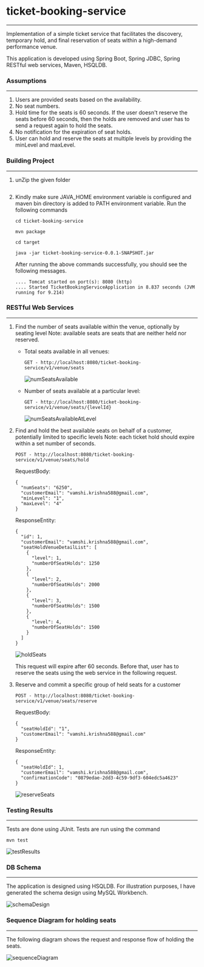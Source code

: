 # ticket-booking-service
---
Implementation of a simple ticket service that facilitates the discovery, temporary hold, and final reservation of seats within a high-demand performance venue.

This application is developed using Spring Boot, Spring JDBC, Spring RESTful web services, Maven, HSQLDB.

### Assumptions
---
1. Users are provided seats based on the availability.
2. No seat numbers.
3. Hold time for the seats is 60 seconds. If the user doesn't reserve the seats before 60 seconds, then the holds are removed and user has to send a request again to hold the seats.
4. No notification for the expiration of seat holds.
5. User can hold and reserve the seats at multiple levels by providing the minLevel and maxLevel.

### Building Project
---
1.	unZip the given folder
	```
	
2.	Kindly make sure JAVA_HOME environment variable is configured and maven bin directory is added to PATH environment variable.
	Run the following commands

	```
	cd ticket-booking-service
	```
	```
	mvn package
	```
	```
	cd target
	```
	```
	java -jar ticket-booking-service-0.0.1-SNAPSHOT.jar
	```
	
	After running the above commands successfully, you should see the following messages.
	
	```
	.... Tomcat started on port(s): 8080 (http)
	.... Started TicketBookingServiceApplication in 8.837 seconds (JVM running for 9.214)
	```
	
### RESTful Web Services
---

1.	Find the number of seats available within the venue, optionally by seating level
	Note: available seats are seats that are neither held nor reserved.
	* Total seats available in all venues:
	
		```
		GET - http://localhost:8080/ticket-booking-service/v1/venue/seats
		```
		
		![numSeatsAvailable](https://github.com/vamshins/ticket-booking-service/blob/master/img/numSeatsAvailable.JPG)
	* Number of seats available at a particular level:
		
		```
		GET - http://localhost:8080/ticket-booking-service/v1/venue/seats/{levelId}
		```
		
		![numSeatsAvailableAtLevel](https://github.com/vamshins/ticket-booking-service/blob/master/img/numSeatsAvailableAtLevel.JPG)
2.	Find and hold the best available seats on behalf of a customer, potentially limited to specific levels
	Note: each ticket hold should expire within a set number of seconds.
	
	```
	POST - http://localhost:8080/ticket-booking-service/v1/venue/seats/hold
	```
	
	RequestBody:
	```
	{
	  "numSeats": "6250",
	  "customerEmail": "vamshi.krishna588@gmail.com",
	  "minLevel": "1",
	  "maxLevel": "4"
	}
	```
	
	ResponseEntity:
	```
	{
	  "id": 1,
	  "customerEmail": "vamshi.krishna588@gmail.com",
	  "seatHoldVenueDetailList": [
		{
		  "level": 1,
		  "numberOfSeatHolds": 1250
		},
		{
		  "level": 2,
		  "numberOfSeatHolds": 2000
		},
		{
		  "level": 3,
		  "numberOfSeatHolds": 1500
		},
		{
		  "level": 4,
		  "numberOfSeatHolds": 1500
		}
	  ]
	}
	```
	
	![holdSeats](https://github.com/vamshins/ticket-booking-service/blob/master/img/holdSeats.JPG)
	
	This request will expire after 60 seconds. Before that, user has to reserve the seats using the web service in the following request.
	
3.	Reserve and commit a specific group of held seats for a customer

	```
	POST - http://localhost:8080/ticket-booking-service/v1/venue/seats/reserve
	```
	
	RequestBody:
	```
	{
	  "seatHoldId": "1",
	  "customerEmail": "vamshi.krishna588@gmail.com"
	}
	```
	
	ResponseEntity:
	```
	{
	  "seatHoldId": 1,
	  "customerEmail": "vamshi.krishna588@gmail.com",
	  "confirmationCode": "0879edae-2dd3-4c59-9df3-604edc5a4623"
	}
	```
	
	![reserveSeats](https://github.com/vamshins/ticket-booking-service/blob/master/img/reserveSeats.JPG)
	
	
### Testing Results
---
Tests are done using JUnit. Tests are run using the command

```
mvn test
```

![testResults](https://github.com/vamshins/ticket-booking-service/blob/master/img/testResults.JPG)

### DB Schema
---
The application is designed using HSQLDB. For illustration purposes, I have generated the schema design using MySQL Workbench.

![schemaDesign](https://github.com/vamshins/ticket-booking-service/blob/master/img/schemaDesign.JPG)

### Sequence Diagram for holding seats
---
The following diagram shows the request and response flow of holding the seats.

![sequenceDiagram](https://github.com/vamshins/ticket-booking-service/blob/master/img/sequenceDiagram.JPG)